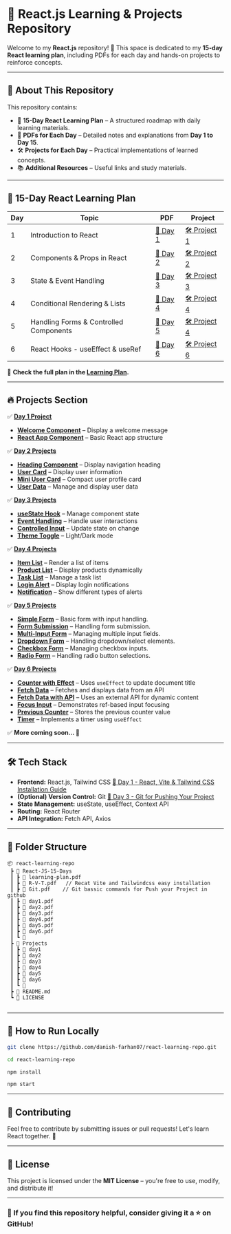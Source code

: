
# 🚀 React.js Learning & Projects Repository  

Welcome to my **React.js** repository! 🎉 This space is dedicated to my **15-day React learning plan**, including PDFs for each day and hands-on projects to reinforce concepts.  

---

## 📌 About This Repository  
This repository contains:  
- 📅 **15-Day React Learning Plan** – A structured roadmap with daily learning materials.  
- 📄 **PDFs for Each Day** – Detailed notes and explanations from **Day 1 to Day 15**.  
- 🛠 **Projects for Each Day** – Practical implementations of learned concepts.  
- 📚 **Additional Resources** – Useful links and study materials.  

---

## 📖 15-Day React Learning Plan  
| Day | Topic | PDF | Project |
|----|------|-----|---------|
| 1  | Introduction to React | [📄 Day 1](./React-JS-15-Days/day1.pdf) | [🛠 Project 1](./Projects/day1) |
| 2  | Components & Props in React | [📄 Day 2](./React-JS-15-Days/day2.pdf) | [🛠 Project 2](./Projects/day2) |
| 3  | State & Event Handling | [📄 Day 3](./React-JS-15-Days/day3.pdf) | [🛠 Project 3](./Projects/day3) |
| 4  | Conditional Rendering & Lists | [📄 Day 4](./React-JS-15-Days/day4.pdf) | [🛠 Project 4](./Projects/day4) |
| 5  | Handling Forms & Controlled Components | [📄 Day 5](./React-JS-15-Days/day5.pdf) | [🛠 Project 4](./Projects/day5) |
| 6  |  React Hooks - useEffect & useRef | [📄 Day 6](./React-JS-15-Days/day6.pdf) | [🛠 Project 6](./Projects/day6) |



📌 **Check the full plan in the [Learning Plan](./React-JS-15-Days/learning-plan.pdf).**

---

## 🔥 Projects Section  

✅ **[Day 1 Project](./Projects/day1/src/Components)**  
  - **[Welcome Component](./Projects/day1/src/Components/WelcomeRecat/Welcome.jsx)** – Display a welcome message  
  - **[React App Component](./Projects/day1/src/Components/WelcomeRecat/RecatApp.jsx)** – Basic React app structure  

✅ **[Day 2 Projects](./Projects/day2/src/Components)**  
  - **[Heading Component](./Projects/day2/src/Components/NavBar/Heading.jsx)** – Display navigation heading  
  - **[User Card](./Projects/day2/src/Components/UserCards/UserCard.jsx)** – Display user information  
  - **[Mini User Card](./Projects/day2/src/Components/UserCards/MiniUserCard.jsx)** – Compact user profile card  
  - **[User Data](./Projects/day2/src/Components/UserCards/UserData.jsx)** – Manage and display user data  

✅ **[Day 3 Projects](./Projects/day3/src/Components)**  
  - **[useState Hook](./Projects/day3/src/Components/Counters/Counter.jsx)** – Manage component state  
  - **[Event Handling](./Projects/day3/src/Components/Events/Event.jsx)** – Handle user interactions  
  - **[Controlled Input](./Projects/day3/src/Components/CtrComponents/LiveTextUpdate.jsx)** – Update state on change  
  - **[Theme Toggle](./Projects/day3/src/Components/ToggleBtn/Dark&Light.jsx)** – Light/Dark mode  

✅ **[Day 4 Projects](./Projects/day4/src/Components)**  
  - **[Item List](./Projects/day4/src/Components/ListRendering/IteamList.jsx)** – Render a list of items  
  - **[Product List](./Projects/day4/src/Components/ListRendering/ProductList.jsx)** – Display products dynamically  
  - **[Task List](./Projects/day4/src/Components/ListRendering/TaskList.jsx)** – Manage a task list  
  - **[Login Alert](./Projects/day4/src/Components/LoginSignup/LoginAlert.jsx)** – Display login notifications  
  - **[Notification](./Projects/day4/src/Components/LoginSignup/Notification.jsx)** – Show different types of alerts  

✅ **[Day 5 Projects](./Projects/day4/src/Components)**  
  - **[Simple Form](./Projects/day4/src/Components/Forms/SimpleForm.jsx)** – Basic form with input handling.
  - **[Form Submission](./Projects/day4/src/Components/Forms/FormSubmit.jsx)** – Handling form submission.
  - **[Multi-Input Form](./Projects/day4/src/Components/Forms/MultiInputForm.jsx)** – Managing multiple input fields.
  - **[Dropdown Form](./Projects/day4/src/Components/Forms/DropdownForm.jsx)** – Handling dropdown/select elements.
  - **[Checkbox Form](./Projects/day4/src/Components/Forms/CheckboxForm.jsx)** – Managing checkbox inputs.
  - **[Radio Form](./Projects/day4/src/Components/Forms/RadioForm.jsx)** – Handling radio button selections.
    
✅ **[Day 6 Projects](./Projects/day6/src/Components)**  
  - **[Counter with Effect](./Projects/day6/src/Components/CounterWithEffect.jsx)** – Uses `useEffect` to update document title  
  - **[Fetch Data](./Projects/day6/src/Components/FetchData.jsx)** – Fetches and displays data from an API  
  - **[Fetch Data with API](./Projects/day6/src/Components/FetchDataApi.jsx)** – Uses an external API for dynamic content  
  - **[Focus Input](./Projects/day6/src/Components/FocusInput.jsx)** – Demonstrates ref-based input focusing  
  - **[Previous Counter](./Projects/day6/src/Components/PreviousCounter.jsx)** – Stores the previous counter value  
  - **[Timer](./Projects/day6/src/Components/Timer.jsx)** – Implements a timer using `useEffect` 


✅ **More coming soon... 🚀**

---

## 🛠 Tech Stack  
- **Frontend:** React.js, Tailwind CSS  [📄 Day 1 - React, Vite & Tailwind CSS Installation Guide](./React-JS-15-Days/R-V-T.pdf) 
- **(Optional) Version Control:** Git  [📄 Day 3 - Git for Pushing Your Project](./React-JS-15-Days/Git.pdf) 
- **State Management:** useState, useEffect, Context API  
- **Routing:** React Router  
- **API Integration:** Fetch API, Axios  

---

## 📂 Folder Structure  
```
📦 react-learning-repo 
 ┣ 📂 React-JS-15-Days  
 ┃ ┣ 📜 learning-plan.pdf  
 ┃ ┣ 📜 R-V-T.pdf   // Recat Vite and Tailwindcss easy installation 
 ┃ ┣ 📜 Git.pdf    // Git bassic commands for Push your Project in github 
 ┃ ┣ 📜 day1.pdf
 ┃ ┣ 📜 day2.pdf
 ┃ ┣ 📜 day3.pdf
 ┃ ┣ 📜 day4.pdf
 ┃ ┣ 📜 day5.pdf
 ┃ ┣ 📜 day6.pdf
 ┃ ┗ 📜
 ┣ 📂 Projects
 ┃ ┣ 📂 day1
 ┃ ┣ 📂 day2
 ┃ ┣ 📂 day3
 ┃ ┣ 📂 day4
 ┃ ┣ 📂 day5
 ┃ ┣ 📂 day6
 ┃ ┗ 📂
 ┣ 📜 README.md 
 ┗ 📜 LICENSE  
  
```

---

## 🚀 How to Run Locally  
```sh
git clone https://github.com/danish-farhan07/react-learning-repo.git  
```
```sh  
cd react-learning-repo  
```
```sh
npm install  
```
```sh
npm start  
```

---

## 🤝 Contributing  
Feel free to contribute by submitting issues or pull requests! Let's learn React together. 🚀  

---

## 📜 License  
This project is licensed under the **MIT License** – you're free to use, modify, and distribute it!  

---

### 🌟 If you find this repository helpful, consider giving it a ⭐ on GitHub!  


